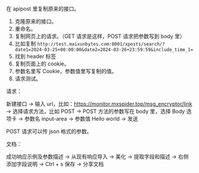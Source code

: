 
在 apipost 里复制原来的接口。      


1. 克隆原来的接口。
2. 重命名。
3. 复制网页上的请求。（GET 请求是这样，POST 请求把参数写到 body 里）
4. 比如复制 `http://test.maixunbytes.com:8001/xposts/search/?date1=2024-03-25+00:00:00&date2=2024-03-26+23:59:59&include_time_1=`    
5. 找到 header 标签
6. 复制页面上的 cookie。
7. 参数名里写 Cookie，参数值里写复制的值。
8. 请求测试。



请求：   

新建接口 -> 输入 url，比如：https://monitor.mxspider.top/msg_encryptor/link -> 选择请求方法，比如 POST -> POST 方法的参数写在 body 里，选择 Body 选项卡 -> 参数名 input-area -> 参数值 Hello world -> 发送     


POST 请求可以传 json 格式的参数。     



文档：   

成功响应示例及参数描述 -> 从现有响应导入 -> 美化 -> 提取字段和描述 -> 右侧添加字段说明 -> Ctrl + s 保存 -> 分享文档    

